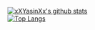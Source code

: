 [![xXYasinXx's github stats](https://github-readme-stats.vercel.app/api?username=xXYasinXx&show_icons=true&theme=tokyonight)](https://github.com/anuraghazra/github-readme-stats)
<br>
[![Top Langs](https://github-readme-stats.vercel.app/api/top-langs/?username=xXYasinXx&theme=tokyonight)](https://github.com/anuraghazra/github-readme-stats)
